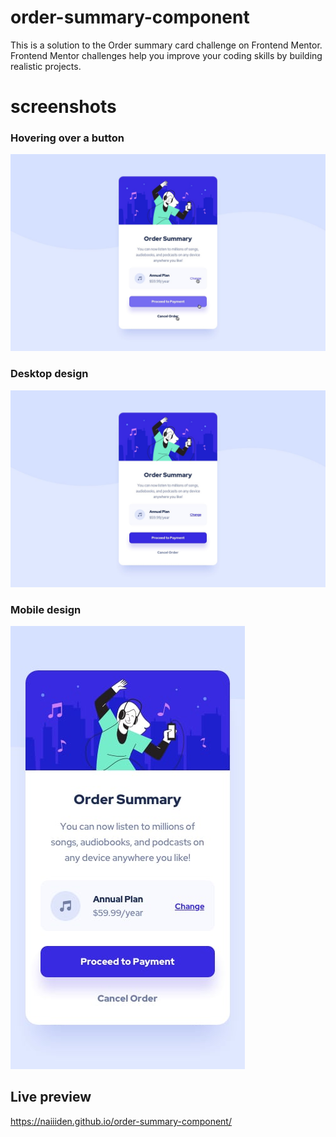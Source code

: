 # order-summary-component
This is a solution to the Order summary card challenge on Frontend Mentor. Frontend Mentor challenges help you improve your coding
skills by building realistic projects. 

# screenshots
### Hovering over a button
![Active states(button hover](/design/active-states.jpg)
### Desktop design
![Desktop design](/design/desktop-design.jpg)
### Mobile design
![Mobile design](/design/mobile-design.jpg)

## Live preview
https://naiiiden.github.io/order-summary-component/
